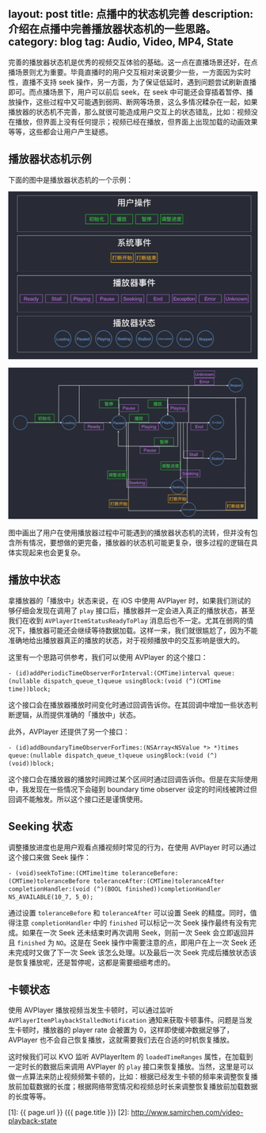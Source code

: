 layout: post
title: 点播中的状态机完善
description: 介绍在点播中完善播放器状态机的一些思路。
category: blog
tag: Audio, Video, MP4, State
---


完善的播放器状态机是优秀的视频交互体验的基础。这一点在直播场景还好，在点播场景则尤为重要。毕竟直播时的用户交互相对来说要少一些，一方面因为实时性，直播不支持 seek 操作，另一方面，为了保证低延时，遇到问题尝试刷新直播即可。而点播场景下，用户可以前后 seek，在 seek 中可能还会穿插着暂停、播放操作，这些过程中又可能遇到弱网、断网等场景，这么多情况糅杂在一起，如果播放器的状态机不完善，那么就很可能造成用户交互上的状态错乱，比如：视频没在播放，但界面上没有任何提示；视频已经在播放，但界面上出现加载的动画效果等等，这些都会让用户产生疑惑。


## 播放器状态机示例

下面的图中是播放器状态机的一个示例：

![image](../../images/video-playback-state/player-events.png)

![image](../../images/video-playback-state/player-states-machine.png)

图中画出了用户在使用播放器过程中可能遇到的播放器状态机的流转，但并没有包含所有情况，要想做的更完备，播放器的状态机可能更复杂，很多过程的逻辑在具体实现起来也会更复杂。


## 播放中状态


拿播放器的「播放中」状态来说，在 iOS 中使用 AVPlayer 时，如果我们测试的够仔细会发现在调用了 `play` 接口后，播放器并一定会进入真正的播放状态，甚至我们在收到 `AVPlayerItemStatusReadyToPlay` 消息后也不一定。尤其在弱网的情况下，播放器可能还会继续等待数据加载。这样一来，我们就很尴尬了，因为不能准确地给出播放器真正的播放的状态，对于视频播放中的交互影响是很大的。

这里有一个思路可供参考，我们可以使用 AVPlayer 的这个接口：

```
- (id)addPeriodicTimeObserverForInterval:(CMTime)interval queue:(nullable dispatch_queue_t)queue usingBlock:(void (^)(CMTime time))block;
```

这个接口会在播放器播放时间变化时通过回调告诉你。在其回调中增加一些状态判断逻辑，从而提供准确的「播放中」状态。

此外，AVPlayer 还提供了另一个接口：

```
- (id)addBoundaryTimeObserverForTimes:(NSArray<NSValue *> *)times queue:(nullable dispatch_queue_t)queue usingBlock:(void (^)(void))block;
```

这个接口会在播放器的播放时间跨过某个区间时通过回调告诉你。但是在实际使用中，我发现在一些情况下会碰到 boundary time observer 设定的时间线被跨过但回调不能触发。所以这个接口还是谨慎使用。


## Seeking 状态

调整播放进度也是用户观看点播视频时常见的行为，在使用 AVPlayer 时可以通过这个接口来做 Seek 操作：


```
- (void)seekToTime:(CMTime)time toleranceBefore:(CMTime)toleranceBefore toleranceAfter:(CMTime)toleranceAfter completionHandler:(void (^)(BOOL finished))completionHandler NS_AVAILABLE(10_7, 5_0);
```


通过设置 `toleranceBefore` 和 `toleranceAfter` 可以设置 Seek 的精度。同时，值得注意 `completionHandler` 中的 `finished` 可以标记一次 Seek 操作最终有没有完成。如果在一次 Seek 还未结束时再次调用 Seek，则前一次 Seek 会立即返回并且 `finished` 为 `NO`。这是在 Seek 操作中需要注意的点，即用户在上一次 Seek 还未完成时又做了下一次 Seek 该怎么处理。以及最后一次 Seek 完成后播放状态该是恢复播放呢，还是暂停呢，这都是需要细细考虑的。


## 卡顿状态

使用 AVPlayer 播放视频当发生卡顿时，可以通过监听 `AVPlayerItemPlaybackStalledNotification` 通知来获取卡顿事件。问题是当发生卡顿时，播放器的 player rate 会被置为 0，这样即使缓冲数据足够了，AVPlayer 也不会自己恢复播放，这就需要我们去在合适的时机恢复播放。

这时候我们可以 KVO 监听 AVPlayerItem 的 `loadedTimeRanges` 属性，在加载到一定时长的数据后来调用 AVPlayer 的 `play` 接口来恢复播放。当然，这里是可以做一点算法来防止视频频繁卡顿的，比如：根据已经发生卡顿的频率来调整恢复播放前加载数据的长度；根据网络带宽情况和视频总时长来调整恢复播放前加载数据的长度等等。








[SamirChen]: http://www.samirchen.com "SamirChen"
[1]: {{ page.url }} ({{ page.title }})
[2]: http://www.samirchen.com/video-playback-state

